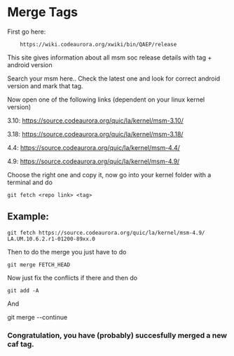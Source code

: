 # Merge Tags

First go here:

        https://wiki.codeaurora.org/xwiki/bin/QAEP/release

This site gives information about all msm soc release details with tag + android version

Search your msm here.. Check the latest one and look for correct android version and mark that tag.

Now open one of the following links (dependent on your linux kernel version)

3.10: https://source.codeaurora.org/quic/la/kernel/msm-3.10/

3.18: https://source.codeaurora.org/quic/la/kernel/msm-3.18/

4.4: https://source.codeaurora.org/quic/la/kernel/msm-4.4/

4.9: https://source.codeaurora.org/quic/la/kernel/msm-4.9/

Choose the right one and copy it, now go into your kernel folder with a terminal and do

    git fetch <repo link> <tag>

## Example: 

    git fetch https://source.codeaurora.org/quic/la/kernel/msm-4.9/ LA.UM.10.6.2.r1-01200-89xx.0 

Then to do the merge you just have to do

    git merge FETCH_HEAD

Now just fix the conflicts if there and then do

    git add -A
    
And

   git merge --continue
    
### Congratulation, you have (probably) succesfully merged a new caf tag.
